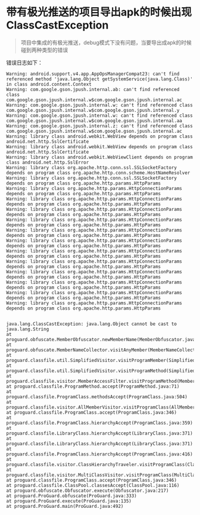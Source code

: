 # 带有极光推送的项目导出apk的时候出现 ClassCastException
> 项目中集成的有极光推送，debug模式下没有问题，当要导出成apk的时候碰到两种类型的错误

错误日志如下：
	
	Warning: android.support.v4.app.AppOpsManagerCompat23: can't find referenced method 'java.lang.Object getSystemService(java.lang.Class)' in class android.content.Context
	Warning: com.google.gson.jpush.internal.ab: can't find referenced class com.google.gson.jpush.internal.w$com.google.gson.jpush.internal.ac
	Warning: com.google.gson.jpush.internal.w: can't find referenced class com.google.gson.jpush.internal.w$com.google.gson.jpush.internal.y
	Warning: com.google.gson.jpush.internal.w: can't find referenced class com.google.gson.jpush.internal.w$com.google.gson.jpush.internal.aa
	Warning: com.google.gson.jpush.internal.z: can't find referenced class com.google.gson.jpush.internal.w$com.google.gson.jpush.internal.ac
	Warning: library class android.webkit.WebView depends on program class android.net.http.SslCertificate
	Warning: library class android.webkit.WebView depends on program class android.net.http.SslCertificate
	Warning: library class android.webkit.WebViewClient depends on program class android.net.http.SslError
	Warning: library class org.apache.http.conn.ssl.SSLSocketFactory depends on program class org.apache.http.conn.scheme.HostNameResolver
	Warning: library class org.apache.http.conn.ssl.SSLSocketFactory depends on program class org.apache.http.params.HttpParams
	Warning: library class org.apache.http.params.HttpConnectionParams depends on program class org.apache.http.params.HttpParams
	Warning: library class org.apache.http.params.HttpConnectionParams depends on program class org.apache.http.params.HttpParams
	Warning: library class org.apache.http.params.HttpConnectionParams depends on program class org.apache.http.params.HttpParams
	Warning: library class org.apache.http.params.HttpConnectionParams depends on program class org.apache.http.params.HttpParams
	Warning: library class org.apache.http.params.HttpConnectionParams depends on program class org.apache.http.params.HttpParams
	Warning: library class org.apache.http.params.HttpConnectionParams depends on program class org.apache.http.params.HttpParams
	Warning: library class org.apache.http.params.HttpConnectionParams depends on program class org.apache.http.params.HttpParams
	Warning: library class org.apache.http.params.HttpConnectionParams depends on program class org.apache.http.params.HttpParams
	Warning: library class org.apache.http.params.HttpConnectionParams depends on program class org.apache.http.params.HttpParams
	Warning: library class org.apache.http.params.HttpConnectionParams depends on program class org.apache.http.params.HttpParams
	Warning: library class org.apache.http.params.HttpConnectionParams depends on program class org.apache.http.params.HttpParams
	Warning: library class org.apache.http.params.HttpConnectionParams depends on program class org.apache.http.params.HttpParams


	java.lang.ClassCastException: java.lang.Object cannot be cast to java.lang.String
	at proguard.obfuscate.MemberObfuscator.newMemberName(MemberObfuscator.java:198)
	at proguard.obfuscate.MemberNameCollector.visitAnyMember(MemberNameCollector.java:74)
	at proguard.classfile.util.SimplifiedVisitor.visitProgramMember(SimplifiedVisitor.java:79)
	at proguard.classfile.util.SimplifiedVisitor.visitProgramMethod(SimplifiedVisitor.java:91)
	at proguard.classfile.visitor.MemberAccessFilter.visitProgramMethod(MemberAccessFilter.java:90)
	at proguard.classfile.ProgramMethod.accept(ProgramMethod.java:71)
	at proguard.classfile.ProgramClass.methodsAccept(ProgramClass.java:504)
	at proguard.classfile.visitor.AllMemberVisitor.visitProgramClass(AllMemberVisitor.java:48)
	at proguard.classfile.ProgramClass.accept(ProgramClass.java:346)
	at proguard.classfile.ProgramClass.hierarchyAccept(ProgramClass.java:359)
	at proguard.classfile.LibraryClass.hierarchyAccept(LibraryClass.java:371)
	at proguard.classfile.LibraryClass.hierarchyAccept(LibraryClass.java:371)
	at proguard.classfile.ProgramClass.hierarchyAccept(ProgramClass.java:416)
	at proguard.classfile.visitor.ClassHierarchyTraveler.visitProgramClass(ClassHierarchyTraveler.java:75)
	at proguard.classfile.visitor.MultiClassVisitor.visitProgramClass(MultiClassVisitor.java:85)
	at proguard.classfile.ProgramClass.accept(ProgramClass.java:346)
	at proguard.classfile.ClassPool.classesAccept(ClassPool.java:116)
	at proguard.obfuscate.Obfuscator.execute(Obfuscator.java:217)
	at proguard.ProGuard.obfuscate(ProGuard.java:333)
	at proguard.ProGuard.execute(ProGuard.java:135)
	at proguard.ProGuard.main(ProGuard.java:492) 

 
